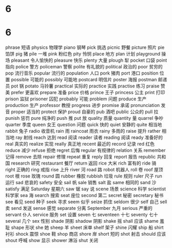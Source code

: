 # 6
# 6
phrase
短语
physics
物理学
piano
钢琴
pick
挑选
picnic
野餐
picture
照片
pie
馅饼
pig
猪
pile
一堆
pink
粉红色
pity
怜悯
place
地方
plan
计划
playground
操场
pleasant
令人愉快的
pleasure
快乐
plenty
大量
plough
犁
pocket
口袋
point
指向
police
警方
policeman
警察
polite
有礼貌的
political
政治的
poor
贫穷的
pop
流行音乐
popular
流行的
population
人口
pork
猪肉
port
港口
position
位置
possible
可能的
possibly
可能地
postcard
明信片
poster
海报
postman
邮递员
pot
锅
potato
马铃薯
practical
实际的
practice
实践
practise
练习
praise
赞美
prefer
更喜欢
prepare
准备
price
价格
prince
王子
princess
公主
print
打印
prison
监狱
prisoner
囚犯
probably
可能
problem
问题
produce
生产
production
生产
professor
教授
progress
进步
promise
承诺
pronunciation
发音
proper
适当的
protect
保护
proud
自豪的
pub
酒吧
public
公众的
pull
拉
punish
惩罚
pure
纯净的
push
推
put
放
quality
质量
quantity
量
quarrel
争吵
quarter
季度
queen
女王
question
问题
quick
快的
quiet
安静的
quite
相当地
rabbit
兔子
radio
收音机
rain
雨
raincoat
雨衣
rainy
多雨的
raise
提升
rather
相当地
ray
射线
reach
达到
read
阅读
reader
读者
reading
阅读
ready
准备好的
real
真实的
realize
实现
really
真正地
recent
最近的
record
记录
red
红色
reduce
减少
refuse
拒绝
regret
后悔
regular
有规律的
relation
关系
remember
记得
remove
去除
repair
修理
repeat
重复
reply
回复
report
报告
republic
共和国
research
研究
restaurant
餐厅
return
返回
rice
大米
rich
富有的
ride
骑
right
正确的
ring
戒指
rise
上升
river
河
road
路
robot
机器人
roll
卷
roof
屋顶
root
根
rose
玫瑰
round
圆
rubber
橡胶
rubbish
垃圾
rule
规则
ruler
尺子
run
运行
sad
悲哀的
safety
安全
sail
帆
sale
销售
salt
盐
same
相同的
sand
沙
satisfy
满足
Saturday
星期六
saw
锯
say
说
scene
场景
science
科学
scientist
科学家
sea
海
search
搜索
seat
座位
second
第二
secret
秘密
secretary
秘书
see
看见
seed
种子
seek
寻求
seem
似乎
seize
抓住
seldom
很少
self
自己
sell
卖
send
发送
sense
感觉
separate
分离
September
九月
serious
严重的
servant
仆人
service
服务
set
设置
seven
七
seventeen
十七
seventy
七十
several
几个
sex
性别
shade
阴影
shadow
阴影
shake
摇
shall
应该
shame
羞耻
shape
形状
she
她
sheep
羊
sheet
床单
shelf
架子
shine
闪耀
ship
船
shirt
衬衫
shock
震惊
shoe
鞋
shop
商店
shore
岸
short
短的
shot
射击
should
应该
shout
呼喊
show
显示
shower
淋浴
shut
关闭